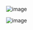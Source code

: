![image](https://github.com/user-attachments/assets/d7f0d5b0-1bbf-4180-a2d8-4a3efeb6078b)

![image](https://github.com/user-attachments/assets/9fb65543-608d-4bd3-aaef-ed5bd0667aea)

